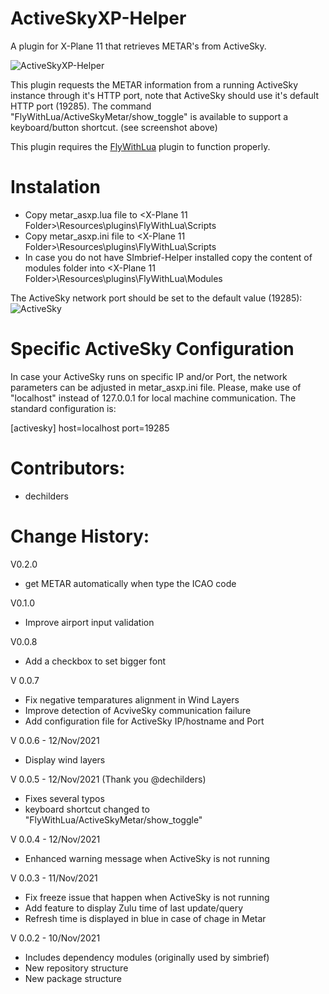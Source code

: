 # ActiveSkyXP-Helper

A plugin for X-Plane 11 that retrieves METAR's from ActiveSky.

![ActiveSkyXP-Helper](https://user-images.githubusercontent.com/49170559/141706953-9055ef82-54b0-49d7-9bb0-f6c58263ab31.PNG)

This plugin requests the METAR information from a running ActiveSky instance through it's HTTP port, note that ActiveSky should use it's default HTTP port (19285). The command "FlyWithLua/ActiveSkyMetar/show_toggle" is available to support a keyboard/button shortcut. (see screenshot above)

This plugin requires the [FlyWithLua](https://forums.x-plane.org/index.php?/files/file/38445-flywithlua-ng-next-generation-edition-for-x-plane-11-win-lin-mac/) plugin to function properly.

# Instalation

- Copy metar_asxp.lua file to <X-Plane 11 Folder>\Resources\plugins\FlyWithLua\Scripts
- Copy metar_asxp.ini file to <X-Plane 11 Folder>\Resources\plugins\FlyWithLua\Scripts
- In case you do not have SImbrief-Helper installed copy the content of modules folder into <X-Plane 11 Folder>\Resources\plugins\FlyWithLua\Modules

The ActiveSky network port should be set to the default value (19285):
![ActiveSky](https://user-images.githubusercontent.com/49170559/141481241-06ff8726-20b8-4efd-be93-c7e660759b9a.PNG)

# Specific ActiveSky Configuration

In case your ActiveSky runs on specific IP and/or Port, the network parameters can be adjusted in metar_asxp.ini file.
Please, make use of "localhost" instead of 127.0.0.1 for local machine communication. The standard configuration is:

[activesky]
host=localhost
port=19285

# Contributors:

- dechilders

# Change History:

V0.2.0

- get METAR automatically when type the ICAO code

V0.1.0

- Improve airport input validation

V0.0.8

- Add a checkbox to set bigger font

V 0.0.7

- Fix negative temparatures alignment in Wind Layers
- Improve detection of AcviveSky communication failure
- Add configuration file for ActiveSky IP/hostname and Port

V 0.0.6 - 12/Nov/2021

- Display wind layers

V 0.0.5 - 12/Nov/2021 (Thank you @dechilders)

- Fixes several typos
- keyboard shortcut changed to "FlyWithLua/ActiveSkyMetar/show_toggle"

V 0.0.4 - 12/Nov/2021

- Enhanced warning message when ActiveSky is not running

V 0.0.3 - 11/Nov/2021

- Fix freeze issue that happen when ActiveSky is not running
- Add feature to display Zulu time of last update/query
- Refresh time is displayed in blue in case of chage in Metar

V 0.0.2 - 10/Nov/2021

- Includes dependency modules (originally used by simbrief)
- New repository structure
- New package structure
